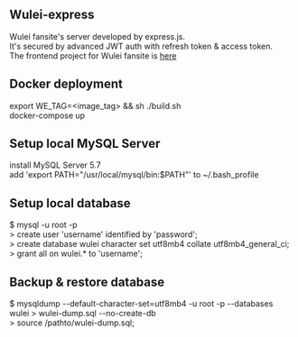 ## Wulei-express
Wulei fansite's server developed by express.js.\
It's secured by advanced JWT auth with refresh token & access token.\
The frontend project for Wulei fansite is [here](https://github.com/shuanglufeixxxx/wulei-angular-jwt)
## Docker deployment
export WE_TAG=\<image_tag\> && sh ./build.sh \
docker-compose up
## Setup local MySQL Server
install MySQL Server 5.7\
add 'export PATH="/usr/local/mysql/bin:$PATH"' to ~/.bash_profile
## Setup local database
$ mysql -u root -p\
\> create user 'username' identified by 'password';\
\> create database wulei character set utf8mb4 collate utf8mb4_general_ci;\
\> grant all on wulei.* to 'username';
## Backup & restore database
$ mysqldump --default-character-set=utf8mb4 -u root -p --databases wulei \> wulei-dump.sql --no-create-db\
\> source /pathto/wulei-dump.sql;